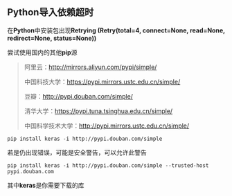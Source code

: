 ## Python导入依赖超时

在**Python**中安装包出现**Retrying (Retry(total=4, connect=None, read=None, redirect=None, status=None))**

尝试使用国内的其他**pip**源

>阿里云：http://mirrors.aliyun.com/pypi/simple/
>
>中国科技大学：https://pypi.mirrors.ustc.edu.cn/simple/
>
>豆瓣：http://pypi.douban.com/simple/
>
>清华大学：https://pypi.tuna.tsinghua.edu.cn/simple/
>
>中国科学技术大学：http://pypi.mirrors.ustc.edu.cn/simple/

```
pip install keras -i http://pypi.douban.com/simple
```

若是仍出现错误，可能是安全警告，可以允许此警告

```
pip install keras -i http://pypi.douban.com/simple --trusted-host pypi.douban.com
```

其中**keras**是你需要下载的库